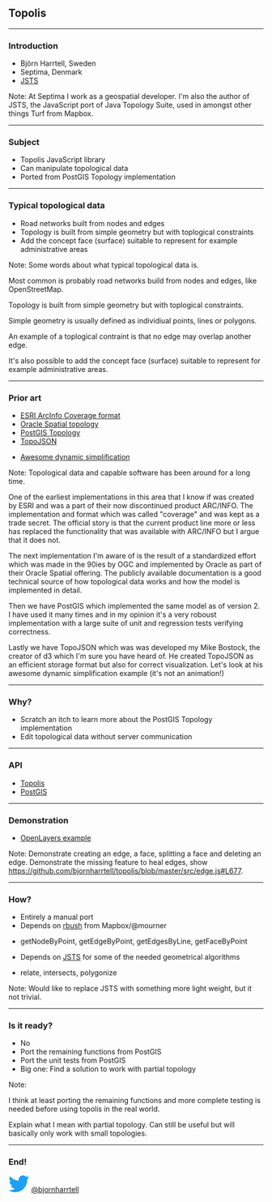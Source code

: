## Topolis

---

### Introduction

* Björn Harrtell, Sweden
* Septima, Denmark
* [JSTS](http://bjornharrtell.github.io/jsts)

Note:
At Septima I work as a geospatial developer.
I'm also the author of JSTS, the JavaScript port of Java Topology Suite, used in amongst other things Turf from Mapbox.

---

### Subject

* Topolis JavaScript library
* Can manipulate topological data
* Ported from PostGIS Topology implementation

---

### Typical topological data

* Road networks built from nodes and edges
* Topology is built from simple geometry but with toplogical constraints
* Add the concept face (surface) suitable to represent for example administrative areas

Note:
Some words about what typical topological data is.

Most common is probably road networks build from nodes and edges, like OpenStreetMap.

Topology is built from simple geometry but with toplogical constraints.

Simple geometry is usually defined as individiual points, lines or polygons.

An example of a toplogical contraint is that no edge may overlap another edge.

It's also possible to add the concept face (surface) suitable to represent for example administrative areas.

---

### Prior art

* [ESRI ArcInfo Coverage format](http://desktop.arcgis.com/en/arcmap/10.3/manage-data/coverages/what-is-a-coverage.htm)
* [Oracle Spatial topology](https://docs.oracle.com/cd/B19306_01/appdev.102/b14256/sdo_topo_concepts.htm)
* [PostGIS Topology](http://postgis.net/docs/manual-2.3/Topology.html)
* [TopoJSON](https://github.com/topojson/topojson/wiki)
 - [Awesome dynamic simplification](https://bl.ocks.org/mbostock/6245977)

Note:
Topological data and capable software has been around for a long time.

One of the earliest implementations in this area that I know if was created by ESRI and was a part of their now discontinued product ARC/INFO. The implementation and format which was called "coverage" and was kept as a trade secret. The official story is that the current product line more or less has replaced the functionality that was available with ARC/INFO but I argue that it does not.

The next implementation I'm aware of is the result of a standardized effort which was made in the 90ies by OGC and implemented by Oracle as part of their Oracle Spatial offering. The publicly available documentation is a good technical source of how topological data works and how the model is implemented in detail.

Then we have PostGIS which implemented the same model as of version 2. I have used it many times and in my opinion it's a very roboust implementation with a large suite of unit and regression tests verifying correctness.

Lastly we have TopoJSON which was was developed my Mike Bostock, the creator of d3 which I'm sure you have heard of. He created TopoJSON as an efficient storage format but also for correct visualization. Let's look at his awesome dynamic simplification example (it's not an animation!)

---

### Why?

* Scratch an itch to learn more about the PostGIS Topology implementation
* Edit topological data without server communication

---

### API

* [Topolis](https://bjornharrtell.github.io/topolis/0.2.0/apidocs/)
* [PostGIS](http://postgis.net/docs/manual-2.3/Topology.html)

---

### Demonstration

* [OpenLayers example](http://openlayers.org)

Note: 
Demonstrate creating an edge, a face, splitting a face and deleting an edge.
Demonstrate the missing feature to heal edges, show https://github.com/bjornharrtell/topolis/blob/master/src/edge.js#L677.

---

### How?

* Entirely a manual port
* Depends on [rbush](https://github.com/mourner/rbush) from Mapbox/@mourner
 - getNodeByPoint, getEdgeByPoint, getEdgesByLine, getFaceByPoint
* Depends on [JSTS](https://github.com/bjornharrtell/jsts) for some of the needed geometrical algorithms
 - relate, intersects, polygonize

Note:
Would like to replace JSTS with something more light weight, but it not trivial.

---

### Is it ready?

* No
* Port the remaining functions from PostGIS
* Port the unit tests from PostGIS
* Big one: Find a solution to work with partial topology

Note:

I think at least porting the remaining functions and more complete testing is needed before using topolis in the real world.

Explain what I mean with partial topology. Can still be useful but will basically only work with small topologies.

---

### End!

<p>
<span>
<img src="https://raw.githubusercontent.com/bjornharrtell/presentations/master/assets/images/twitter.png" alt="Twitter">
</span>
<span>
<a href="https://twitter.com/bjornharrtell">@bjornharrtell</a>
</span>
</p>
